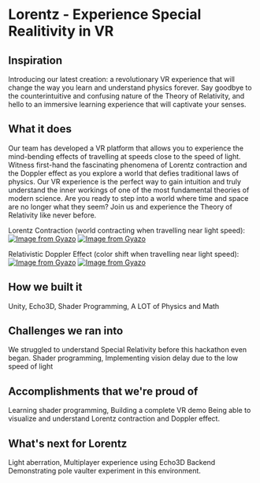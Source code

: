 # Lorentz - Experience Special Realitivity in VR

## Inspiration
Introducing our latest creation: a revolutionary VR experience that will change the way you learn and understand physics forever. Say goodbye to the counterintuitive and confusing nature of the Theory of Relativity, and hello to an immersive learning experience that will captivate your senses.

## What it does
Our team has developed a VR platform that allows you to experience the mind-bending effects of travelling at speeds close to the speed of light. Witness first-hand the fascinating phenomena of Lorentz contraction and the Doppler effect as you explore a world that defies traditional laws of physics. Our VR experience is the perfect way to gain intuition and truly understand the inner workings of one of the most fundamental theories of modern science. Are you ready to step into a world where time and space are no longer what they seem? Join us and experience the Theory of Relativity like never before.

Lorentz Contraction (world contracting when travelling near light speed): 
[![Image from Gyazo](https://i.gyazo.com/7b63df17dc1bfabba288663e6aa5c118.png)](https://gyazo.com/7b63df17dc1bfabba288663e6aa5c118)
[![Image from Gyazo](https://i.gyazo.com/6d7a0f11d3064be006ad965216bb4a2f.png)](https://gyazo.com/6d7a0f11d3064be006ad965216bb4a2f)

Relativistic Doppler Effect (color shift when travelling near light speed):
[![Image from Gyazo](https://i.gyazo.com/6428fa54cf863086e21e337d1f7b1a62.png)](https://gyazo.com/6428fa54cf863086e21e337d1f7b1a62)
[![Image from Gyazo](https://i.gyazo.com/aca1e43a24f0a2bafa5ca9d9b2a8db9f.png)](https://gyazo.com/aca1e43a24f0a2bafa5ca9d9b2a8db9f)

## How we built it
Unity, Echo3D, Shader Programming, 
A LOT of Physics and Math

## Challenges we ran into
We struggled to understand Special Relativity before this hackathon even began.
Shader programming, Implementing vision delay due to the low speed of light

## Accomplishments that we're proud of
Learning shader programming, Building a complete VR demo
Being able to visualize and understand Lorentz contraction and Doppler effect.

## What's next for Lorentz
Light aberration, Multiplayer experience using Echo3D Backend
Demonstrating pole vaulter experiment in this environment.
